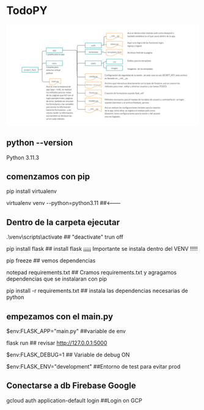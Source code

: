 # TodoPY
![Estructura de la App</span><span>](https://github.com/rodragon737/TodoPY/blob/main/estructura_carpetas.PNG)
## python --version
Python 3.11.3							
## comenzamos con pip
pip install virtualenv

virtualenv venv --python=python3.11    		##<---

## Dentro de la carpeta ejecutar

.\venv\scripts\activate						## "deactivate" trun off

pip install flask							## install flask ¡¡¡¡¡ Importante se instala dentro del VENV !!!!!

pip freeze									## vemos dependencias

notepad requirements.txt					## Cramos requirements.txt y agragamos dependencias que se instalaran con pip

pip install -r requirements.txt				## instala las dependencias necesarias de python

## empezamos con el main.py  

$env:FLASK_APP="main.py"					##variable de env

flask run									## revisar http://127.0.0.1:5000

$env:FLASK_DEBUG=1							## Variable de debug ON

$env:FLASK_ENV="development"				##Entorno de test para evitar prod

## Conectarse a db Firebase Google

gcloud auth application-default login		##Login on GCP
